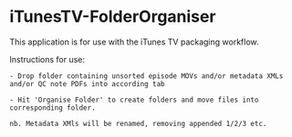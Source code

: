 # iTunesTV-FolderOrganiser

This application is for use with the iTunes TV packaging workflow.


Instructions for use:

    - Drop folder containing unsorted episode MOVs and/or metadata XMLs and/or QC note PDFs into according tab
    
    - Hit 'Organise Folder' to create folders and move files into corresponding folder.

    nb. Metadata XMls will be renamed, removing appended 1/2/3 etc.
